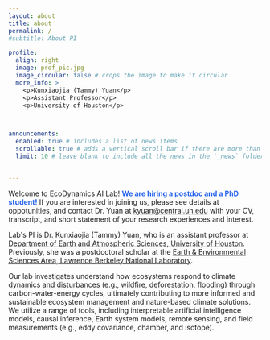 ```yaml
---
layout: about
title: about
permalink: /
#subtitle: About PI

profile:
  align: right
  image: prof_pic.jpg
  image_circular: false # crops the image to make it circular
  more_info: >
    <p>Kunxiaojia (Tammy) Yuan</p>
    <p>Assistant Professor</p>
    <p>University of Houston</p>



announcements:
  enabled: true # includes a list of news items
  scrollable: true # adds a vertical scroll bar if there are more than 3 news items
  limit: 10 # leave blank to include all the news in the `_news` folder


---
```



Welcome to EcoDynamics AI Lab! <strong style="color:var(--global-theme-color,#2563eb);">We are hiring a postdoc and a PhD student!</strong> If you are interested in joining us, please see details at oppotunities, and contact Dr. Yuan at kyuan@central.uh.edu with your CV, transcript, and short statement of your research experiences and interest.

Lab's PI is Dr. Kunxiaojia (Tammy) Yuan, who is an assistant professor at [Department of Earth and Atmospheric Sciences, University of Houston](https://www.uh.edu/nsm/earth-atmospheric/). Previously, she was a postdoctoral scholar at the [Earth & Environmental Sciences Area, Lawrence Berkeley National Laboratory](https://eesa.lbl.gov/). 

Our lab investigates understand how ecosystems respond to climate dynamics and disturbances (e.g., wildfire, deforestation, flooding) through carbon-water-energy cycles, ultimately contributing to more informed and sustainable ecosystem management and nature-based climate solutions. We utilize a range of tools, including interpretable artificial intelligence models, causal inference, Earth system models, remote sensing, and field measurements (e.g., eddy covariance, chamber, and isotope).


